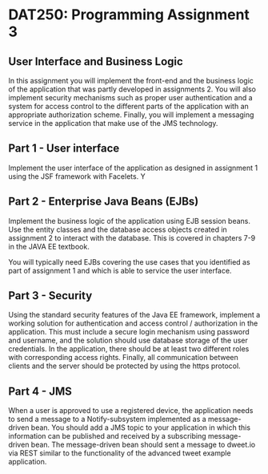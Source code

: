 # DAT250: Programming Assignment 3

## User Interface and Business Logic

In this assignment you will implement the front-end and the business logic of the application that was partly developed in assignments 2. You will also implement security mechanisms such as proper user authentication and a system for access control to the different parts of the application with an appropriate authorization scheme. Finally, you will implement a messaging service in the application that make use of the JMS technology.

## Part 1 - User interface

Implement the user interface of the application as designed in assignment 1 using the JSF framework with Facelets. Y

## Part 2 - Enterprise Java Beans (EJBs)

Implement the business logic of the application using EJB session beans. Use the entity classes and the database access objects created in assignment 2 to interact with the database. This is covered in chapters 7-9 in the JAVA EE textbook.

You will typically need EJBs covering the use cases that you identified as part of assignment 1 and which is able to service the user interface.

## Part 3 - Security

Using the standard security features of the Java EE framework, implement a working solution for authentication and access control / authorization in the application. This must include a secure login mechanism using password and username, and the solution should use database storage of the user credentials. In the application, there should be at least two different roles with corresponding access rights. Finally, all communication between clients and the server should be protected by using the https protocol.

## Part 4 - JMS

When a user is approved to use a registered device, the application needs to send a message to a Notify-subsystem implemented as a message-driven bean. You should add a JMS topic to your application in which this information can be published and received by a subscribing message-driven bean. The message-driven bean should sent a message to dweet.io via REST similar to the functionality of the advanced tweet example application.
